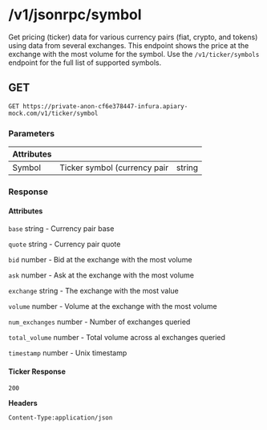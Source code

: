 # /v1/jsonrpc/symbol

Get pricing (ticker) data for various currency pairs (fiat, crypto, and tokens) using data from several exchanges. This endpoint shows the price at the exchange with the most volume for the symbol. Use the `/v1/ticker/symbols` endpoint for the full list of supported symbols.

## GET

```
GET https://private-anon-cf6e378447-infura.apiary-mock.com/v1/ticker/symbol
```

### Parameters

| Attributes |                              |        |
|------------|------------------------------|--------|
| Symbol     | Ticker symbol (currency pair | string |

### Response

#### Attributes

`base` string - Currency pair base

`quote` string - Currency pair quote

`bid` number - Bid at the exchange with the most volume

`ask` number - Ask at the exchange with the most volume

`exchange` string - The exchange with the most value

`volume` number - Volume at the exchange with the most volume

`num_exchanges` number - Number of exchanges queried

`total_volume` number - Total volume across al exchanges queried

`timestamp` number - Unix timestamp

#### Ticker Response

`200`

**Headers**

`Content-Type:application/json`
